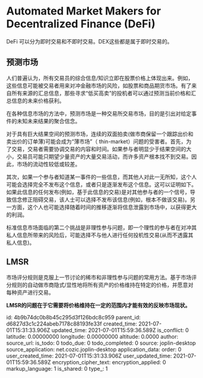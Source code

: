 # Automated Market Makers for Decentralized Finance (DeFi)

DeFi 可以分为即时交易和不即时交易。DEX这些都是属于即时交易的。

## 预测市场

人们普遍认为，所有交易员的综合信息/知识立即在股票价格上体现出来。例如，这些信息可能被交易者用来对冲金融市场的风险，如股票和商品期货市场。有了来自所有来源的汇总信息，那些寻求“低买高卖”的投机者可以通过预测当前价格和汇总信息的未来价格获利。

在各种信息市场的方法中，预测市场是一种交易所交易市场，目的是引出对给定事件的未知未来结果的聚合信念。

对于具有巨大结果空间的预测市场，连续的双面拍卖(做市商保留一个跟踪出价和卖出价的订单薄)可能会成为“薄市场”（ thin-market）问题的受害者。首先，为了交易，交易者需要协调交易的内容和时间。如果参与者明显少于结果空间的大小，交易员可能只期望少量资产的大量交易活动，而许多资产根本找不到交易。因此，市场的流动性较低或较差。

其次，如果一个参与者知道某一事件的一些信息，而其他人对此一无所知，这个人可能会选择完全不发布这个信息，或者只是逐渐发布这个信息。这可以证明如下。如果此信息的任何发布(例如，基于此信息的交易)是对其他参与者的一个信号，导致信念修正阻碍交易，该人士可以选择不发布该信息(例如，根本不做该交易)。另一方面，这个人也可能选择随着时间的推移逐渐将信息泄露到市场中，以获得更大的利润。

标准信息市场面临的第二个挑战是非理性参与问题，即一个理性的参与者在对冲其私人信息所带来的风险后，可能选择不与他人进行任何投机性交易(从而不透露其私人信息)。

## LMSR

市场评分规则是克服上一节讨论的稀市和非理性参与问题的常用方法。基于市场评分规则的自动做市商隐式/显性地将所有资产的价格维持在特定的价格，并愿意对每种资产进行交易。

**LMSR的问题在于它需要将价格维持在一定的范围内才能有效的反映市场现状。**



id: 4b9b74dc0b8b45c295d3f126bdc8c959
parent_id: d6827d3c1c224abeb7178c88193fe33f
created_time: 2021-07-01T15:31:33.906Z
updated_time: 2021-07-01T15:59:36.589Z
is_conflict: 0
latitude: 0.00000000
longitude: 0.00000000
altitude: 0.0000
author: 
source_url: 
is_todo: 0
todo_due: 0
todo_completed: 0
source: joplin-desktop
source_application: net.cozic.joplin-desktop
application_data: 
order: 0
user_created_time: 2021-07-01T15:31:33.906Z
user_updated_time: 2021-07-01T15:59:36.589Z
encryption_cipher_text: 
encryption_applied: 0
markup_language: 1
is_shared: 0
type_: 1